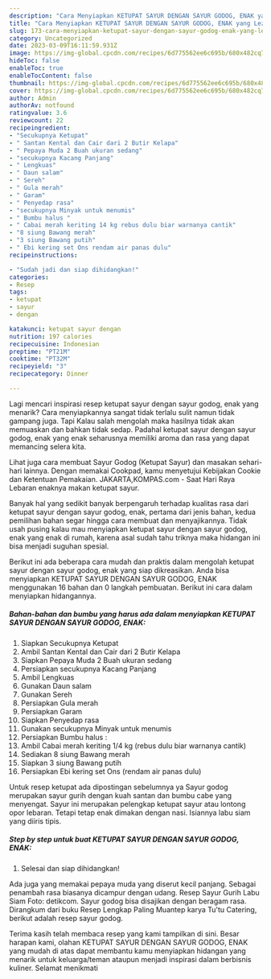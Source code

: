 ```yaml
---
description: "Cara Menyiapkan KETUPAT SAYUR DENGAN SAYUR GODOG, ENAK yang Lezat, Buat Buka Puasa}"
title: "Cara Menyiapkan KETUPAT SAYUR DENGAN SAYUR GODOG, ENAK yang Lezat, Buat Buka Puasa}"
slug: 173-cara-menyiapkan-ketupat-sayur-dengan-sayur-godog-enak-yang-lezat-buat-buka-puasa
category: Uncategorized
date: 2023-03-09T16:11:59.931Z
image: https://img-global.cpcdn.com/recipes/6d775562ee6c695b/680x482cq70/ketupat-sayur-dengan-sayur-godog-enak-foto-resep-utama.jpg
hideToc: false
enableToc: true
enableTocContent: false
thumbnail: https://img-global.cpcdn.com/recipes/6d775562ee6c695b/680x482cq70/ketupat-sayur-dengan-sayur-godog-enak-foto-resep-utama.jpg
cover: https://img-global.cpcdn.com/recipes/6d775562ee6c695b/680x482cq70/ketupat-sayur-dengan-sayur-godog-enak-foto-resep-utama.jpg
author: Admin
authorAv: notfound
ratingvalue: 3.6
reviewcount: 22
recipeingredient:
- "Secukupnya Ketupat"
- " Santan Kental dan Cair dari 2 Butir Kelapa"
- " Pepaya Muda 2 Buah ukuran sedang"
- "secukupnya Kacang Panjang"
- " Lengkuas"
- " Daun salam"
- " Sereh"
- " Gula merah"
- " Garam"
- " Penyedap rasa"
- "secukupnya Minyak untuk menumis"
- " Bumbu halus "
- " Cabai merah keriting 14 kg rebus dulu biar warnanya cantik"
- "8 siung Bawang merah"
- "3 siung Bawang putih"
- " Ebi kering set Ons rendam air panas dulu"
recipeinstructions:

- "Sudah jadi dan siap dihidangkan!"
categories:
- Resep
tags:
- ketupat
- sayur
- dengan

katakunci: ketupat sayur dengan 
nutrition: 197 calories
recipecuisine: Indonesian
preptime: "PT21M"
cooktime: "PT32M"
recipeyield: "3"
recipecategory: Dinner

---
```



Lagi mencari inspirasi resep ketupat sayur dengan sayur godog, enak yang menarik? Cara menyiapkannya sangat tidak terlalu sulit namun tidak gampang juga. Tapi Kalau salah mengolah maka hasilnya tidak akan memuaskan dan bahkan tidak sedap. Padahal ketupat sayur dengan sayur godog, enak yang enak seharusnya memiliki aroma dan rasa yang dapat memancing selera kita.


Lihat juga cara membuat Sayur Godog (Ketupat Sayur) dan masakan sehari-hari lainnya. Dengan memakai Cookpad, kamu menyetujui Kebijakan Cookie dan Ketentuan Pemakaian. JAKARTA,KOMPAS.com - Saat Hari Raya Lebaran enaknya makan ketupat sayur.

Banyak hal yang sedikit banyak berpengaruh terhadap kualitas rasa dari ketupat sayur dengan sayur godog, enak, pertama dari jenis bahan, kedua pemilihan bahan segar hingga cara membuat dan menyajikannya. Tidak usah pusing kalau mau menyiapkan ketupat sayur dengan sayur godog, enak yang enak di rumah, karena asal sudah tahu triknya maka hidangan ini bisa menjadi suguhan spesial.


Berikut ini ada beberapa cara mudah dan praktis dalam mengolah ketupat sayur dengan sayur godog, enak yang siap dikreasikan. Anda bisa menyiapkan KETUPAT SAYUR DENGAN SAYUR GODOG, ENAK menggunakan 16 bahan dan 0 langkah pembuatan. Berikut ini cara dalam menyiapkan hidangannya.

<!--inarticleads1-->

##### Bahan-bahan dan bumbu yang harus ada dalam menyiapkan KETUPAT SAYUR DENGAN SAYUR GODOG, ENAK:

1. Siapkan Secukupnya Ketupat
1. Ambil  Santan Kental dan Cair dari 2 Butir Kelapa
1. Siapkan  Pepaya Muda 2 Buah ukuran sedang
1. Persiapkan secukupnya Kacang Panjang
1. Ambil  Lengkuas
1. Gunakan  Daun salam
1. Gunakan  Sereh
1. Persiapkan  Gula merah
1. Persiapkan  Garam
1. Siapkan  Penyedap rasa
1. Gunakan secukupnya Minyak untuk menumis
1. Persiapkan  Bumbu halus :
1. Ambil  Cabai merah keriting 1/4 kg (rebus dulu biar warnanya cantik)
1. Sediakan 8 siung Bawang merah
1. Siapkan 3 siung Bawang putih
1. Persiapkan  Ebi kering set Ons (rendam air panas dulu)


Untuk resep ketupat ada dipostingan sebelumnya ya Sayur godog merupakan sayur gurih dengan kuah santan dan bumbu cabe yang menyengat. Sayur ini merupakan pelengkap ketupat sayur atau lontong opor lebaran. Tetapi tetap enak dimakan dengan nasi. Isiannya labu siam yang diiris tipis. 

<!--inarticleads2-->

##### Step by step untuk buat KETUPAT SAYUR DENGAN SAYUR GODOG, ENAK:


1. Selesai dan siap dihidangkan!

Ada juga yang memakai pepaya muda yang diserut kecil panjang. Sebagai penambah rasa biasanya dicampur dengan udang. Resep Sayur Gurih Labu Siam Foto: detikcom. Sayur godog bisa disajikan dengan beragam rasa. Dirangkum dari buku Resep Lengkap Paling Muantep karya Tu&#39;tu Catering, berikut adalah resep sayur godog. 

Terima kasih telah membaca resep yang kami tampilkan di sini. Besar harapan kami, olahan KETUPAT SAYUR DENGAN SAYUR GODOG, ENAK yang mudah di atas dapat membantu kamu menyiapkan hidangan yang menarik untuk keluarga/teman ataupun menjadi inspirasi dalam berbisnis kuliner. Selamat menikmati
